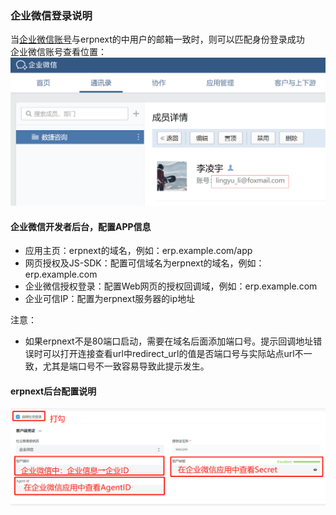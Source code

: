 ### 企业微信登录说明
当<u>企业微信账号</u>与erpnext的中用户的邮箱一致时，则可以匹配身份登录成功<br/>
企业微信账号查看位置：<br/>
![企业微信账号查看位置](.github/images/企业微信账号示意.png)


#### 企业微信开发者后台，配置APP信息
- 应用主页：erpnext的域名，例如：erp.example.com/app
- 网页授权及JS-SDK：配置可信域名为erpnext的域名，例如：erp.example.com
- 企业微信授权登录：配置Web网页的授权回调域，例如：erp.example.com
- 企业可信IP：配置为erpnext服务器的ip地址

注意：
- 如果erpnext不是80端口启动，需要在域名后面添加端口号。提示回调地址错误时可以打开连接查看url中redirect_url的值是否端口号与实际站点url不一致，尤其是端口号不一致容易导致此提示发生。


#### erpnext后台配置说明
![ERPNext中企业微信登录配置说明.png](.github/images/ERPNext中企业微信登录配置说明.png)
